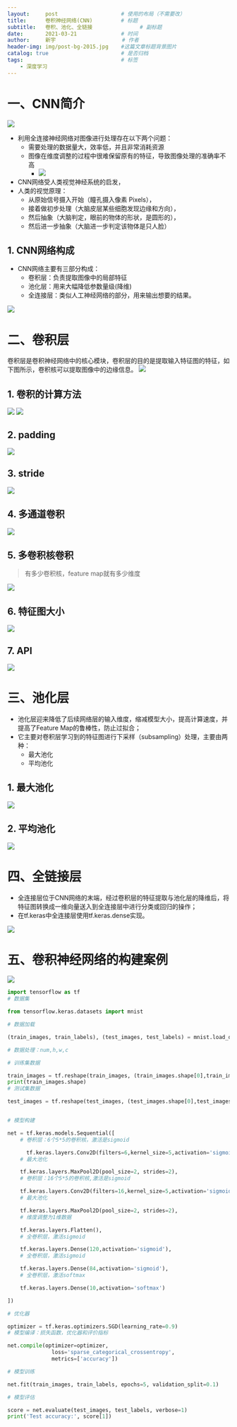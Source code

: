 ```yaml
---
layout:     post                    # 使用的布局（不需要改）
title:      卷积神经网络(CNN)		    # 标题 
subtitle:   卷积、池化、全链接   			# 副标题
date:       2021-03-21              # 时间
author:     新宇                     # 作者
header-img: img/post-bg-2015.jpg    #这篇文章标题背景图片
catalog: true                       # 是否归档
tags:                               # 标签
    - 深度学习
---
```

# 一、CNN简介
![](https://tva1.sinaimg.cn/large/008eGmZEly1goql7dhpnlj30l208atca.jpg)
- 利用全连接神经网络对图像进行处理存在以下两个问题：
	- 需要处理的数据量大，效率低，并且非常消耗资源
	- 图像在维度调整的过程中很难保留原有的特征，导致图像处理的准确率不高
		- ![](https://tva1.sinaimg.cn/large/008eGmZEly1goql8zfr8nj30lm0amgn3.jpg)
- CNN网络受人类视觉神经系统的启发，
- 人类的视觉原理：
	- 从原始信号摄入开始（瞳孔摄入像素 Pixels），
	- 接着做初步处理（大脑皮层某些细胞发现边缘和方向），
	- 然后抽象（大脑判定，眼前的物体的形状，是圆形的），
	- 然后进一步抽象（大脑进一步判定该物体是只人脸）

## 1. CNN网络构成
- CNN网络主要有三部分构成：
	- 卷积层：负责提取图像中的局部特征
	- 池化层：用来大幅降低参数量级(降维)
	- 全连接层：类似人工神经网络的部分，用来输出想要的结果。

![](https://tva1.sinaimg.cn/large/008eGmZEly1goqld39p53j30lf04tjs6.jpg)

# 二、卷积层
卷积层是卷积神经网络中的核心模块，卷积层的目的是提取输入特征图的特征，如下图所示，卷积核可以提取图像中的边缘信息。
![](https://tva1.sinaimg.cn/large/008eGmZEly1goqldpia18j30kq09vdkb.jpg)

## 1. 卷积的计算方法
![](https://tva1.sinaimg.cn/large/008eGmZEly1goqlo2zb7xj30m00ihdi9.jpg)
![](https://tva1.sinaimg.cn/large/008eGmZEly1goqloc0svhj30ll0hg40t.jpg)

## 2. padding
![](https://tva1.sinaimg.cn/large/008eGmZEly1goqlol0ayfj30ll0dgwfu.jpg)

## 3. stride
![](https://tva1.sinaimg.cn/large/008eGmZEly1goqlp58jc0j30l90a4q42.jpg)

## 4. 多通道卷积
![](https://tva1.sinaimg.cn/large/008eGmZEly1gosiwlmd9tj30ma0l4n0p.jpg)

## 5. 多卷积核卷积
> 有多少卷积核，feature map就有多少维度

![](https://tva1.sinaimg.cn/large/008eGmZEly1gosix8ncgjj30ln0b8jsx.jpg)

## 6. 特征图大小
![](https://tva1.sinaimg.cn/large/008eGmZEly1gosixyjapij30lw0en0ue.jpg)

## 7. API
![](https://tva1.sinaimg.cn/large/008eGmZEly1gosiybf0u3j30lv0cwq7d.jpg)

# 三、池化层
- 池化层迎来降低了后续网络层的输入维度，缩减模型大小，提高计算速度，并提高了Feature Map的鲁棒性，防止过拟合；
- 它主要对卷积层学习到的特征图进行下采样（subsampling）处理，主要由两种：
	- 最大池化
	- 平均池化

## 1. 最大池化
![](https://tva1.sinaimg.cn/large/008eGmZEly1gosj09f1s9j30lh0i8wgd.jpg)

## 2. 平均池化
![](https://tva1.sinaimg.cn/large/008eGmZEly1gosj0hhidij30li0c9dh2.jpg)


# 四、全链接层
- 全连接层位于CNN网络的末端，经过卷积层的特征提取与池化层的降维后，将特征图转换成一维向量送入到全连接层中进行分类或回归的操作；
- 在tf.keras中全连接层使用tf.keras.dense实现。

![](https://tva1.sinaimg.cn/large/008eGmZEly1gosj1389iqj30ky09a403.jpg)


# 五、卷积神经网络的构建案例
![](https://tva1.sinaimg.cn/large/008eGmZEly1gosj20bz5lj30lu0930uj.jpg)

```python
import tensorflow as tf
# 数据集

from tensorflow.keras.datasets import mnist

# 数据加载

(train_images, train_labels), (test_images, test_labels) = mnist.load_data()

# 数据处理：num,h,w,c

# 训练集数据

train_images = tf.reshape(train_images, (train_images.shape[0],train_images.shape[1],train_images.shape[2], 1))
print(train_images.shape)
# 测试集数据

test_images = tf.reshape(test_images, (test_images.shape[0],test_images.shape[1],test_images.shape[2], 1))


# 模型构建

net = tf.keras.models.Sequential([
    # 卷积层：6个5*5的卷积核，激活是sigmoid

      tf.keras.layers.Conv2D(filters=6,kernel_size=5,activation='sigmoid',input_shape=  (28,28,1)),
    # 最大池化

    tf.keras.layers.MaxPool2D(pool_size=2, strides=2),
    # 卷积层：16个5*5的卷积核,激活是sigmoid

    tf.keras.layers.Conv2D(filters=16,kernel_size=5,activation='sigmoid'),
    # 最大池化

    tf.keras.layers.MaxPool2D(pool_size=2, strides=2),
    # 维度调整为1维数据

    tf.keras.layers.Flatten(),
    # 全卷积层，激活sigmoid

    tf.keras.layers.Dense(120,activation='sigmoid'),
    # 全卷积层，激活sigmoid

    tf.keras.layers.Dense(84,activation='sigmoid'),
    # 全卷积层，激活softmax

    tf.keras.layers.Dense(10,activation='softmax')

])

# 优化器

optimizer = tf.keras.optimizers.SGD(learning_rate=0.9)
# 模型编译：损失函数，优化器和评价指标

net.compile(optimizer=optimizer,
              loss='sparse_categorical_crossentropy',
              metrics=['accuracy'])

# 模型训练

net.fit(train_images, train_labels, epochs=5, validation_split=0.1)

# 模型评估

score = net.evaluate(test_images, test_labels, verbose=1)
print('Test accuracy:', score[1])
```

